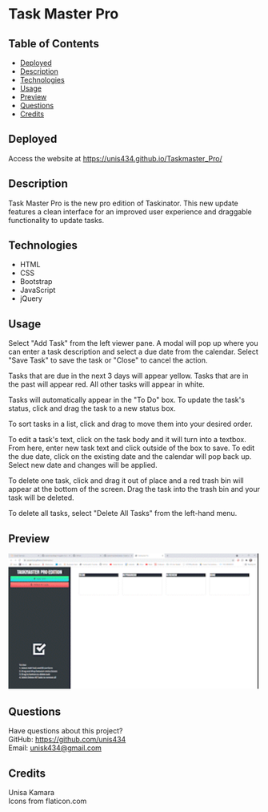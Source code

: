# Task Master Pro

## Table of Contents
* [Deployed](#deployed)
* [Description](#description)
* [Technologies](#technologies)
* [Usage](#usage)
* [Preview](#preview)
* [Questions](#questions)
* [Credits](#credits)

## Deployed
Access the website at https://unis434.github.io/Taskmaster_Pro/

## Description
Task Master Pro is the new pro edition of Taskinator. This new update features a clean interface for an improved user experience and draggable functionality to update tasks.

## Technologies
* HTML
* CSS
* Bootstrap
* JavaScript
* jQuery

## Usage
Select "Add Task" from the left viewer pane. A modal will pop up where you can enter a task description and select a due date from the calendar. Select "Save Task" to save the task or "Close" to cancel the action.

Tasks that are due in the next 3 days will appear yellow. Tasks that are in the past will appear red. All other tasks will appear in white.

Tasks will automatically appear in the "To Do" box. To update the task's status, click and drag the task to a new status box.

To sort tasks in a list, click and drag to move them into your desired order.

To edit a task's text, click on the task body and it will turn into a textbox. From here, enter new task text and click outside of the box to save. To edit the due date, click on the existing date and the calendar will pop back up. Select new date and changes will be applied.

To delete one task, click and drag it out of place and a red trash bin will appear at the bottom of the screen. Drag the task into the trash bin and your task will be deleted.

To delete all tasks, select "Delete All Tasks" from the left-hand menu.

## Preview
<img src="assets/images/preview.gif" alt="A gif preview of the application" width="500px">

## Questions
Have questions about this project?  
GitHub: https://github.com/unis434  
Email: unisk434@gmail.com

## Credits
Unisa Kamara <br>
Icons from flaticon.com
